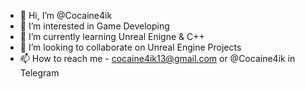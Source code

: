 - 👋 Hi, I’m @Cocaine4ik
- 👀 I’m interested in Game Developing
- 🌱 I’m currently learning Unreal Enigne & C++
- 💞️ I’m looking to collaborate on Unreal Engine Projects
- 📫 How to reach me - cocaine4ik13@gmail.com or @Cocaine4ik in Telegram

<!---
Cocaine4ik/Cocaine4ik is a ✨ special ✨ repository because its `README.md` (this file) appears on your GitHub profile.
You can click the Preview link to take a look at your changes.
--->

